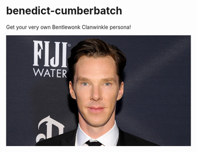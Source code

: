 # benedict-cumberbatch

Get your very own Bentlewonk Clanwinkle persona! 

![Babbledook Colbrunch](./benedict-cumberbatch.jpg)
